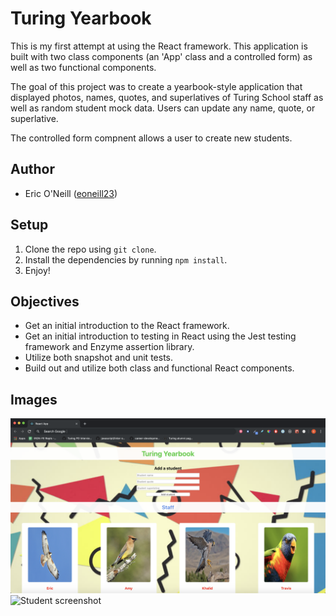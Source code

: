# Turing Yearbook

This is my first attempt at using the React framework. This application is built with two class components (an 'App' class and a controlled form) as well as two functional components.

The goal of this project was to create a yearbook-style application that displayed photos, names, quotes, and superlatives of Turing School staff as well as random student mock data. Users can update any name, quote, or superlative.

The controlled form compnent allows a user to create new students.

## Author

* Eric O'Neill ([eoneill23](https://github.com/eoneill23))

## Setup

1. Clone the repo using `git clone`.
2. Install the dependencies by running `npm install`.
3. Enjoy!

## Objectives

* Get an initial introduction to the React framework.
* Get an initial introduction to testing in React using the Jest testing framework and Enzyme assertion library.
* Utilize both snapshot and unit tests.
* Build out and utilize both class and functional React components.

## Images
![Staff screenshot](./src/Images/React_yearbook_staff.png)
![Student screenshot](./src/Images/React_yearbook_student.png)
